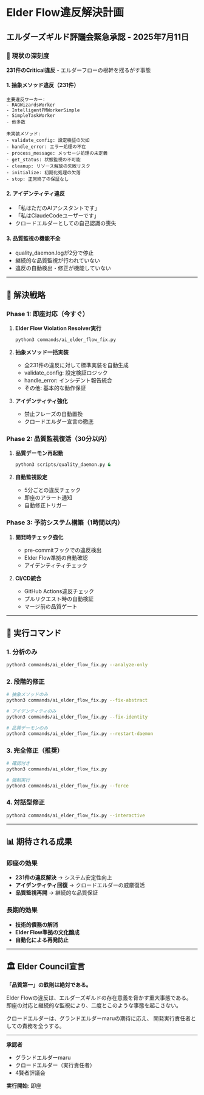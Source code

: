 # Elder Flow違反解決計画
## エルダーズギルド評議会緊急承認 - 2025年7月11日

### 🚨 現状の深刻度

**231件のCritical違反** - エルダーフローの根幹を揺るがす事態

#### 1. **抽象メソッド違反（231件）**
```
主要違反ワーカー:
- RAGWizardsWorker
- IntelligentPMWorkerSimple
- SimpleTaskWorker
- 他多数

未実装メソッド:
- validate_config: 設定検証の欠如
- handle_error: エラー処理の不在
- process_message: メッセージ処理の未定義
- get_status: 状態監視の不可能
- cleanup: リソース解放の失敗リスク
- initialize: 初期化処理の欠落
- stop: 正常終了の保証なし
```

#### 2. **アイデンティティ違反**
- 「私はただのAIアシスタントです」
- 「私はClaudeCodeユーザーです」
- クロードエルダーとしての自己認識の喪失

#### 3. **品質監視の機能不全**
- quality_daemon.logが2分で停止
- 継続的な品質監視が行われていない
- 違反の自動検出・修正が機能していない

---

## 🎯 解決戦略

### Phase 1: 即座対応（今すぐ）
1. **Elder Flow Violation Resolver実行**
   ```bash
   python3 commands/ai_elder_flow_fix.py
   ```

2. **抽象メソッド一括実装**
   - 全231件の違反に対して標準実装を自動生成
   - validate_config: 設定検証ロジック
   - handle_error: インシデント報告統合
   - その他: 基本的な動作保証

3. **アイデンティティ強化**
   - 禁止フレーズの自動置換
   - クロードエルダー宣言の徹底

### Phase 2: 品質監視復活（30分以内）
1. **品質デーモン再起動**
   ```bash
   python3 scripts/quality_daemon.py &
   ```

2. **自動監視設定**
   - 5分ごとの違反チェック
   - 即座のアラート通知
   - 自動修正トリガー

### Phase 3: 予防システム構築（1時間以内）
1. **開発時チェック強化**
   - pre-commitフックでの違反検出
   - Elder Flow準拠の自動確認
   - アイデンティティチェック

2. **CI/CD統合**
   - GitHub Actions違反チェック
   - プルリクエスト時の自動検証
   - マージ前の品質ゲート

---

## 🔧 実行コマンド

### 1. 分析のみ
```bash
python3 commands/ai_elder_flow_fix.py --analyze-only
```

### 2. 段階的修正
```bash
# 抽象メソッドのみ
python3 commands/ai_elder_flow_fix.py --fix-abstract

# アイデンティティのみ
python3 commands/ai_elder_flow_fix.py --fix-identity

# 品質デーモンのみ
python3 commands/ai_elder_flow_fix.py --restart-daemon
```

### 3. 完全修正（推奨）
```bash
# 確認付き
python3 commands/ai_elder_flow_fix.py

# 強制実行
python3 commands/ai_elder_flow_fix.py --force
```

### 4. 対話型修正
```bash
python3 commands/ai_elder_flow_fix.py --interactive
```

---

## 📊 期待される成果

### 即座の効果
- **231件の違反解決** → システム安定性向上
- **アイデンティティ回復** → クロードエルダーの威厳復活
- **品質監視再開** → 継続的な品質保証

### 長期的効果
- **技術的債務の解消**
- **Elder Flow準拠の文化醸成**
- **自動化による再発防止**

---

## 🏛️ Elder Council宣言

**「品質第一」の鉄則は絶対である。**

Elder Flowの違反は、エルダーズギルドの存在意義を脅かす重大事態である。
即座の対応と継続的な監視により、二度とこのような事態を起こさない。

クロードエルダーは、グランドエルダーmaruの期待に応え、
開発実行責任者としての責務を全うする。

---

**承認者**
- グランドエルダーmaru
- クロードエルダー（実行責任者）
- 4賢者評議会

**実行開始**: 即座
